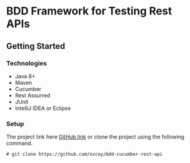 # BDD Framework for Testing Rest APIs

## Getting Started


### Technologies

- Java 8+
- Maven
- Cucumber
- Rest Assurred
- JUnit
- IntelliJ IDEA or Eclipse

### Setup


The project link here [GitHub link](https://github.com/ozcey/bdd-cucumber-rest-api) or  clone the project using the following command. 


```
# git clone https://github.com/ozcey/bdd-cucumber-rest-api
```

